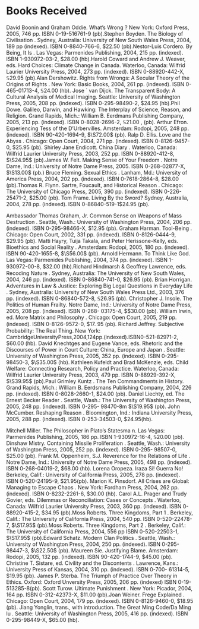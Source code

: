 # Books Received  

David Boonin and Graham Oddie.  What’s Wrong ? New York: Oxford Press, 2005, 746 pp. ISBN 0-19-516761-9 (pb).Stephen Boyden. The Biology of Civilisation . Sydney, Australia: University of New South Wales Press, 2004, 189 pp (indexed). ISBN 0-8840-766-6, \$22.50 (pb).Nestor-Luis Cordero.  By Being, It Is . Las Vegas: Parmenides Publishing, 2004, 215 pp. (indexed). ISBN 1-930972-03-2, \$28.00 (hb).Harold Coward and Andrew J. Weaver, eds.  Hard Choices: Climate Change in Canada.  Waterloo, Canada: Wilfrid Laurier University Press, 2004, 273 pp. (indexed). ISBN 0-88920-442-X,  $\mathbb{S}29.95$  (pb).Alan Dershowitz.  Rights from Wrongs: A Secular Theory of the Origins of Rights . New York: Basic Books, 2004, 261 pp. (indexed). ISBN 0-465-01713-4,   $\mathbb{S}24.00$   (hb). Jose ´ van Dijck.  The Transparent Body: A Cultural Analysis of Medical Imaging. Seattle: University of Washington Press, 2005, 208 pp. (indexed). ISBN 0-295-98490-2, \$24.95 (hb).Phil Dowe.  Galileo, Darwin, and Hawking: The Interplay of Science, Reason, and Religion.  Grand Rapids, Mich.: William B. Eerdmans Publishing Company, 2005, 213 pp. (indexed). ISBN 0-8028-2696-2,  $\mathbb{S}21.00$  , (pb). Arthur Efron.  Experiencing  Tess of the D’Urbervilles. Amsterdam: Rodopi, 2005, 248 pp. (indexed). ISBN 90-420-1694-9,  $\S72.00$   (pb). Ralp D. Ellis.  Love and the Abyss . Chicago: Open Court, 2004, 271 pp. (indexed). ISBN 0-8126-9457-0, \$25.95 (pb). Shirley Jane Endicott.  China Diary . Waterloo, Canada: Wilfrid Laurier University Press, 2003, 252 pp. ISBN 0-88920-412-8, $\S24.95$  (pb).James W. Felt.  Making Sense of Your Freedom . Notre Dame, Ind.: University of Notre Dame Press, 2005. ISBN 0-268-02877-X,   $\S13.00$  (pb.) Bruce Fleming.  Sexual Ethics . Lanham, Md.: University of America Press, 2004, 202 pp. (indexed). ISBN 0-7618-2864-8, \$28.00 (pb).Thomas R. Flynn.  Sartre, Foucault, and Historical Reason . Chicago: The University of Chicago Press, 2005, 390 pp. (indexed). ISBN 0-226-25471-2, \$25.00 (pb). Tom Frame.  Living By the Sword?  Sydney, Australia, 2004, 278 pp. (indexed). ISBN 0-86840-519-1\$24.95 (pb).  

Ambassador Thomas Graham, Jr.  Common Sense on Weapons of Mass Destruction . Seattle, Wash.: University of Washington Press, 2004, 206 pp. (indexed). ISBN 0-295-98466-X, \$12.95 (pb). Graham Harman.  Tool-Being . Chicago: Open Court, 2002, 331 pp. (indexed). ISBN 0-8126-0444-9, \$29.95 (pb). Matti Hayry, Tuija Takala, and Peter Herissone-Kelly, eds.  Bioethics and Social Reality . Amsterdam: Rodopi, 2005, 180 pp. (indexed). ISBN 90-420-1655-8,   $\S56.00$   (pb). Arnold Hermann.  To Think Like God.  Las Vegas: Parmenides Publishing, 2004, 374 pp. (indexed). ISBN 1-930972-00-8, \$32.00 (hb).Richard Hindmarsh & Geoﬀrey Lawrence, eds.  Recoding Nature . Sydney, Australia: The University of New South Wales, 2004, 246 pp. (indexed). ISBN 0-86840-741-0, \$26.95 (pb). Brian Horrigan.  Adventures in Law & Justice: Exploring Big Legal Questions in Everyday Life . Sydney, Australia: University of New South Wales Press Ltd., 2003, 376 pp. (indexed). ISBN 0-86840-572-8,  $\mathbb{S}26.95$   (pb). Christopher J. Insole.  The Politics of Human Frailty.  Notre Dame, Ind.: University of Notre Dame Press, 2005, 208 pp. (indexed). ISBN 0-268- 03175-4, \$\$30.00 (pb). William Irwin, ed.  More Matrix and Philosophy . Chicago: Open Court, 2005, 219 pp. (indexed). ISBN 0-8126-9572-0, \$17. 95 (pb). Richard Jeﬀrey.  Subjective Probability: The Real Thing.  New York: CambridgeUniversityPress,2004,124pp.(indexed).ISBN0-521-82971-2, \$60.00 (hb). David Knechtges and Eugene Vance, eds.  Rhetoric and the Discourses of Power in Court Culture: China, Europe and Japan . Seattle: University of Washington Press, 2005, 352 pp. (indexed). ISBN 0-295-98450-3, $\S35.00$   (hb). Kathleen Kufeldt and Brad McKenzie, eds.  Child Welfare: Connecting Research, Policy and Practice.  Waterloo, Canada: Wilfrid Laurier University Press, 2003, 479 pp. ISBN 0-88929-392-X,  $\S39.95$  (pb).Paul Grimley Kuntz . The Ten Commandments in History.  Grand Rapids, Mich.: William B. Eerdsmans Publishing Company, 2004, 226 pp. (indexed). ISBN 0-8028-2660-1, \$24.00 (pb). Daniel Liechty, ed.  The Ernest Becker Reader . Seattle, Wash.: The University of Washington Press, 2005, 248 pp. (indexed). ISBN 0-295- 98470-8m   $\S19.95$   (pb). John McCumber. Reshaping Reason . Bloomington, Ind.: Indiana University Press, 2005, 288 pp. (indexed). ISBN 0-253-34503-0, \$24.95(hb).  

Mitchell Miller.  The Philosopher in Plato’s  Statesma n.  Las Vegas: Parmenides Publishing, 2005, 186 pp. ISBN 1-930972-16-4,  $\mathbb{S}20.00$ (pb). Dinshaw Mistry. Containing Missile Proliferation . Seattle, Wash.: University of Washington Press, 2005, 252 pp. (indexed). ISBN 0-295- 98507-0, \$25.00 (pb). Frank M. Oppenheim, S.J.  Reverence for the Relations of Life . Notre Dame, Ind.: University of Notre Dame Press, 2005, 498 pp. (indexed). ISBN 0-268-04019-2, \$68.00 (hb). Lorena Oropeza.  Iraza Si! Guerra No!  Berkeley, Calif.: University of California Press, 2005, 278 pp. (indexed). ISBN 0-520-24195-9, \$21.95(pb). Marion K. Pinsdorf.  All Crises are Global: Managing to Escape Chaos . New York: Fordham Press, 2004, 262 pp. (indexed). ISBN 0-8232-2261-6, \$30.00 (hb). Carol A.L. Prager and Trudy Govier, eds.  Dilemmas or Reconciliation: Cases or Concepts . Waterloo, Canada: Wilfrid Laurier University Press, 2003, 360 pp. (indexed). ISBN 0-88920-415-2, \$34.95 (pb).Moss Roberts.  Three Kingdoms, Part 1 . Berkeley, Calif.: The University of California Press, 2004, 540 pp. ISBN 0-520-22478-7, $\S17.95$  (pb).Moss Roberts.  Three Kingdoms, Part 2 . Berkeley, Calif.: The University of California Press, 2004, 556 pp ISBN 0-520-22503-1, $\S17.95$  (pb).Edward Schatz.  Modern Clan Politics . Seattle, Wash.: University of Washington Press, 2004, 250 pp. (indexed). ISBN 0-295-98447-3, $\S22.50$   (pb). Maureen Sie. Justifying Blame. Amsterdam: Rodopi, 2005, 132 pp. (indexed). ISBN 90-420-1744-9, \$45.00 (pb). Christine T. Sistare, ed.  Civility and the Discontents . Lawrence, Kans.: University Press of Kansas, 2004, 310 pp. (indexed). ISBN 0-700- 61314-5, \$19.95 (pb). James P. Sterba.  The Triumph of Practice Over Theory in Ethics.  Oxford: Oxford Unversity Press, 2005, 206 pp. (indexed) ISBN 0-19-513285-8(pb). Scott Turow.  Ultimate Punishment . New York: Picador, 2004, 164 pp. ISBN 0-312-42373-X, \$11.00 (pb).Joan Weiner.  Frege Explained . Chicago: Open Court, 2004, 179 pp. (indexed). ISBN 0-8126-9460-0, \$18.95 (pb). Jiang Yonglin, trans., with introduction.  The Great Ming Code/Da Ming lu . Seattle: University of Washington Press, 2005, 416 pp. (indexed). ISBN 0-295-98449-X, \$65.00 (hb).  